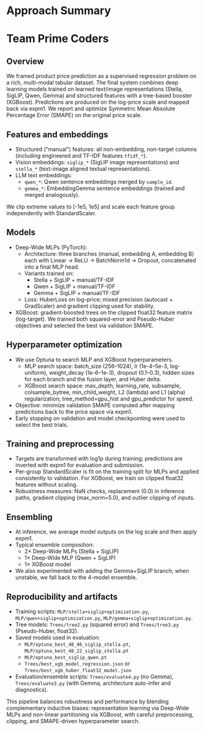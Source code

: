 # Approach Summary

# Team Prime Coders

## Overview
We framed product price prediction as a supervised regression problem on a rich, multi-modal tabular dataset. The final system combines deep learning models trained on learned text/image representations (Stella, SigLIP, Qwen, Gemma) and structured features with a tree-based booster (XGBoost). Predictions are produced on the log-price scale and mapped back via expm1. We report and optimize Symmetric Mean Absolute Percentage Error (SMAPE) on the original price scale.

## Features and embeddings
- Structured ("manual") features: all non-embedding, non-target columns (including engineered and TF-IDF features `tfidf_*`).
- Vision embeddings: `siglip_*` (SigLIP image representations) and `stella_*` (text-image aligned textual representations).
- LLM text embeddings:
  - `qwen_*`: Qwen sentence embeddings merged by `sample_id`.
  - `gemma_*`: EmbeddingGemma sentence embeddings (trained and merged analogously).

We clip extreme values to [-1e5, 1e5] and scale each feature group independently with StandardScaler.

## Models
- Deep-Wide MLPs (PyTorch):
  - Architecture: three branches (manual, embedding A, embedding B) each with Linear → ReLU → BatchNorm1d → Dropout, concatenated into a final MLP head.
  - Variants trained on:
    - Stella + SigLIP + manual/TF-IDF
    - Qwen + SigLIP + manual/TF-IDF
    - Gemma + SigLIP + manual/TF-IDF
  - Loss: HuberLoss on log-price; mixed precision (autocast + GradScaler) and gradient clipping used for stability.
- XGBoost: gradient-boosted trees on the clipped float32 feature matrix (log-target). We trained both squared-error and Pseudo-Huber objectives and selected the best via validation SMAPE.

## Hyperparameter optimization
- We use Optuna to search MLP and XGBoost hyperparameters.
  - MLP search space: batch_size (256–1024), lr (1e-4–5e-3, log-uniform), weight_decay (1e-6–1e-3), dropout (0.1–0.3), hidden sizes for each branch and the fusion layer, and Huber delta.
  - XGBoost search space: max_depth, learning_rate, subsample, colsample_bytree, min_child_weight, L2 (lambda) and L1 (alpha) regularization; tree_method=gpu_hist and gpu_predictor for speed.
- Objective: minimize validation SMAPE computed after mapping predictions back to the price space via expm1.
- Early stopping on validation and model checkpointing were used to select the best trials.

## Training and preprocessing
- Targets are transformed with log1p during training; predictions are inverted with expm1 for evaluation and submission.
- Per-group StandardScaler is fit on the training split for MLPs and applied consistently to validation. For XGBoost, we train on clipped float32 features without scaling.
- Robustness measures: NaN checks, replacement (0.0) in inference paths, gradient clipping (max_norm=5.0), and outlier clipping of inputs.

## Ensembling
- At inference, we average model outputs on the log scale and then apply expm1.
- Typical ensemble composition:
  - 2× Deep-Wide MLPs (Stella + SigLIP)
  - 1× Deep-Wide MLP (Qwen + SigLIP)
  - 1× XGBoost model
- We also experimented with adding the Gemma+SigLIP branch; when unstable, we fall back to the 4-model ensemble.

## Reproducibility and artifacts
- Training scripts: `MLP/stella+siglip+optimization.py`, `MLP/qwen+siglip+optimization.py`, `MLP/gemma+siglip+optimization.py`.
- Tree models: `Trees/tree2.py` (squared error) and `Trees/tree3.py` (Pseudo-Huber, float32).
- Saved models used in evaluation:
  - `MLP/optuna_best_48_46_siglip_stella.pt`, `MLP/optuna_best_48_22_siglip_stella.pt`
  - `MLP/optuna_best_siglip_qwen.pt`
  - `Trees/best_xgb_model_regression.json` or `Trees/best_xgb_huber_float32_model.json`
- Evaluation/ensemble scripts: `Trees/evaluate4.py` (no Gemma), `Trees/evaluate3.py` (with Gemma, architecture auto-infer and diagnostics).

This pipeline balances robustness and performance by blending complementary inductive biases: representation learning via Deep-Wide MLPs and non-linear partitioning via XGBoost, with careful preprocessing, clipping, and SMAPE-driven hyperparameter search.

